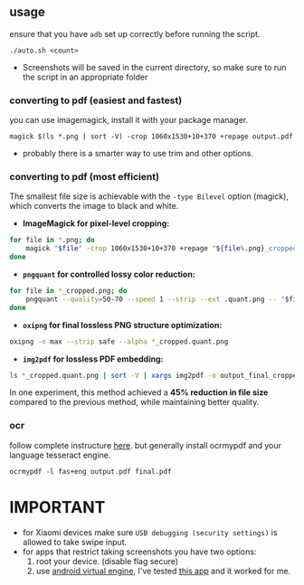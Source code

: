 ## usage
ensure that you have `adb` set up correctly before running the script.
```
./auto.sh <count>
```
- Screenshots will be saved in the current directory, so make sure to run the script in an appropriate folder
### converting to pdf (easiest and fastest)
you can use imagemagick, install it with your package manager.
```
magick $(ls *.png | sort -V) -crop 1060x1530+10+370 +repage output.pdf 
```
- probably there is a smarter way to use trim and other options.
### converting to pdf (most efficient)
The smallest file size is achievable with the `-type Bilevel` option (magick), which converts the image to black and white.
- **ImageMagick for pixel-level cropping:**
```bash
for file in *.png; do
	magick "$file" -crop 1060x1530+10+370 +repage "${file%.png}_cropped.png"
done
```
- **`pngquant` for controlled lossy color reduction:**
```bash
for file in *_cropped.png; do
	pngquant --quality=50-70 --speed 1 --strip --ext .quant.png -- "$file"
done
```
- **`oxipng` for final lossless PNG structure optimization:**
```bash
oxipng -o max --strip safe --alpha *_cropped.quant.png
```

- **`img2pdf` for lossless PDF embedding:**
```bash
ls *_cropped.quant.png | sort -V | xargs img2pdf -o output_final_cropped.pdf
```
In one experiment, this method achieved a **45% reduction in file size** compared to the previous method, while maintaining better quality.

### ocr
follow complete instructure [here](https://github.com/ocrmypdf/OCRmyPDF).
but generally install ocrmypdf and your language tesseract engine.
```
ocrmypdf -l fas+eng output.pdf final.pdf
```
# IMPORTANT
- for Xiaomi devices make sure `USB debugging (security settings)` is allowed to take swipe input.
- for apps that restrict taking screenshots you have two options:
  1. root your device. (disable flag secure)
  2. use [android virtual engine](https://github.com/asLody/VirtualApp), I've tested [this app](https://github.com/WaxMoon/MultiApp) and it worked for me.
